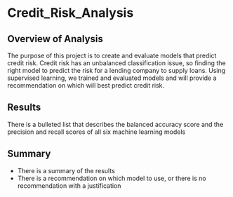 # Credit_Risk_Analysis

## Overview of Analysis
The purpose of this project is to create and evaluate models that predict credit risk. Credit risk has an unbalanced classification issue, so finding the right model to predict the risk for a lending company to supply loans. Using supervised learning, we trained and evaluated models and will provide a recommendation on which will best predict credit risk. 

## Results
There is a bulleted list that describes the balanced accuracy score and the precision and recall scores of all six machine learning models

## Summary
- There is a summary of the results 
- There is a recommendation on which model to use, or there is no recommendation with a justification
